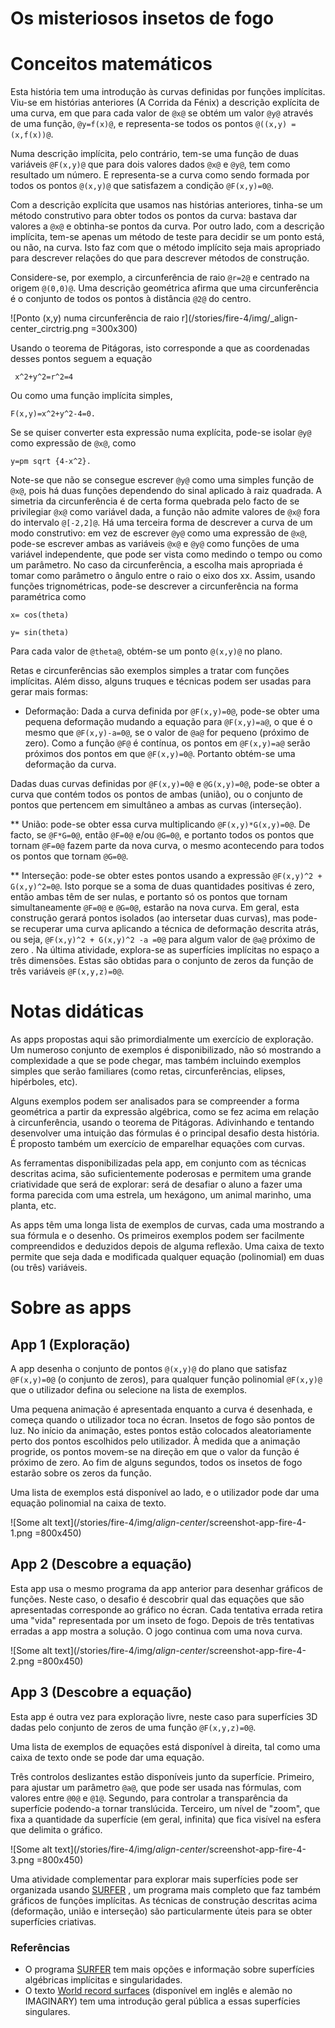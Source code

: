 Os misteriosos insetos de fogo
==============================

# Conceitos matemáticos
Esta história tem uma introdução às curvas definidas por funções implícitas. Viu-se em histórias anteriores (A Corrida da Fénix) a descrição explícita de uma curva, em que para cada valor de `@x@` se obtém um valor `@y@` através de uma função, `@y=f(x)@`, e representa-se todos os pontos `@((x,y) = (x,f(x))@`.

Numa descrição implícita, pelo contrário, tem-se uma função de duas variáveis `@F(x,y)@` que para dois valores dados `@x@` e `@y@`, tem como resultado um número. E representa-se a curva como sendo formada por todos os pontos `@(x,y)@` que satisfazem a condição `@F(x,y)=0@`.

Com a descrição explícita que usamos nas histórias anteriores, tinha-se um método construtivo para obter todos os pontos da curva: bastava dar valores a `@x@` e obtinha-se pontos da curva. Por outro lado, com a descrição implícita, tem-se apenas um método de teste para decidir se um ponto está, ou não, na curva. Isto faz com que o método implícito seja mais apropriado para descrever relações do que para descrever métodos de construção.

Considere-se, por exemplo, a circunferência de raio `@r=2@` e centrado na origem `@(0,0)@`. Uma descrição geométrica afirma que uma circunferência é o conjunto de todos os pontos à distância `@2@` do centro.

![Ponto (x,y) numa circunferência de raio r](/stories/fire-4/img/_align-center_circtrig.png =300x300)

Usando o teorema de Pitágoras, isto corresponde a que as coordenadas desses pontos seguem a equação

```AsciiMath
 x^2+y^2=r^2=4
 ```

Ou como uma função implícita simples,
```AsciiMath
F(x,y)=x^2+y^2-4=0.
```
Se se quiser converter esta expressão numa explícita, pode-se isolar `@y@` como expressão de `@x@`, como
```AsciiMath
y=pm sqrt {4-x^2}.
```
Note-se que não se consegue escrever `@y@` como uma simples função de `@x@`, pois há duas funções dependendo do sinal aplicado à raiz quadrada. A simetria da circunferência é de certa forma quebrada pelo facto de se privilegiar `@x@` como variável dada, a função não admite valores de `@x@` fora do intervalo `@[-2,2]@`.
Há uma terceira forma de descrever a curva de um modo construtivo: em vez de escrever `@y@` como uma expressão de `@x@`, pode-se escrever ambas as variáveis `@x@` e `@y@` como funções de uma variável independente, que pode ser vista como medindo o tempo ou como um parâmetro. No caso da circunferência, a escolha mais apropriada é tomar como parâmetro o ângulo entre o raio o eixo dos xx. Assim, usando funções trignométricas, pode-se descrever a circunferência na forma paramétrica como
```AsciiMath
x= cos(theta)

y= sin(theta)
```

Para cada valor de `@theta@`, obtém-se um ponto `@(x,y)@` no plano.

Retas e circunferências são exemplos simples a tratar com funções implícitas. Além disso, alguns truques e técnicas podem ser usadas para gerar mais formas:

* Deformação: Dada a curva definida por `@F(x,y)=0@`, pode-se obter uma pequena deformação mudando a equação para `@F(x,y)=a@`, o que é o mesmo que `@F(x,y)-a=0@`, se o valor de `@a@` for pequeno (próximo de zero). Como a função `@F@` é contínua, os pontos em `@F(x,y)=a@` serão próximos dos pontos em que `@F(x,y)=0@`. Portanto obtém-se uma deformação da curva.

Dadas duas curvas definidas por `@F(x,y)=0@` e `@G(x,y)=0@`, pode-se obter a curva que contém todos os pontos de ambas (união), ou o conjunto de pontos que pertencem em simultâneo a ambas as curvas (interseção).

** União: pode-se obter essa curva multiplicando `@F(x,y)*G(x,y)=0@`. De facto, se `@F*G=0@`, então `@F=0@` e/ou `@G=0@`, e portanto todos os pontos que tornam `@F=0@` fazem parte da nova curva, o mesmo acontecendo para todos os pontos que tornam `@G=0@`.

** Interseção: pode-se obter estes pontos usando a expressão `@F(x,y)^2 + G(x,y)^2=0@`. Isto porque se a soma de duas quantidades positivas é zero, então ambas têm de ser nulas, e portanto só os pontos que tornam simultaneamente `@F=0@` e `@G=0@`, estarão na nova curva. Em geral, esta construção gerará pontos isolados (ao intersetar duas curvas), mas pode-se recuperar uma curva aplicando a técnica de deformação descrita atrás, ou seja, `@F(x,y)^2 + G(x,y)^2 -a =0@` para algum valor de `@a@` próximo de zero
.
Na última atividade, explora-se as superfícies implícitas no espaço a três dimensões. Estas são obtidas para o conjunto de zeros da função de três variáveis `@F(x,y,z)=0@`.


# Notas didáticas
As apps propostas aqui são primordialmente um exercício de exploração. Um numeroso conjunto de exemplos é disponibilizado, não só mostrando a complexidade a que se pode chegar, mas também incluindo exemplos simples que serão familiares (como retas, circunferências, elipses, hipérboles, etc).

Alguns exemplos podem ser analisados para se compreender a forma geométrica a partir da expressão algébrica, como se fez acima em relação à circunferência, usando o teorema de Pitágoras. Adivinhando e tentando desenvolver uma intuição das fórmulas é o principal desafio desta história. É proposto também um exercício de emparelhar equações com curvas.

As ferramentas disponibilizadas pela app, em conjunto com as técnicas descritas acima, são suficientemente poderosas e permitem uma grande criatividade que será de explorar: será de desafiar o aluno a fazer uma forma parecida com uma estrela, um hexágono, um animal marinho, uma planta, etc.

As apps têm uma longa lista de exemplos de curvas, cada uma mostrando a sua fórmula e o desenho. Os primeiros exemplos podem ser facilmente compreendidos e deduzidos depois de alguma reflexão. Uma caixa de texto permite que seja dada e modificada qualquer equação (polinomial) em duas (ou três) variáveis.

# Sobre as apps

## App 1 (Exploração)
A app desenha o conjunto de pontos `@(x,y)@` do plano que satisfaz `@F(x,y)=0@` (o conjunto de zeros), para qualquer função polinomial `@F(x,y)@` que o utilizador defina ou selecione na lista de exemplos.

Uma pequena animação é apresentada enquanto a curva é desenhada, e começa quando o utilizador toca no écran. Insetos de fogo são pontos de luz. No início da animação, estes pontos estão colocados aleatoriamente perto dos pontos escolhidos pelo utilizador. À medida que a animação progride, os pontos movem-se na direção em que o valor da função é próximo de zero. Ao fim de alguns segundos, todos os insetos de fogo estarão sobre os zeros da função.

Uma lista de exemplos está disponível ao lado, e o utilizador pode dar uma equação polinomial na caixa de texto.

![Some alt text](/stories/fire-4/img/_align-center_/screenshot-app-fire-4-1.png =800x450)

## App 2 (Descobre a equação)
Esta app usa o mesmo programa da app anterior para desenhar gráficos de funções. Neste caso, o desafio é descobrir qual das equações que são apresentadas corresponde ao gráfico no écran. Cada tentativa errada retira uma "vida" representada por um inseto de fogo. Depois de três tentativas erradas a app mostra a solução. O jogo continua com uma nova curva.

![Some alt text](/stories/fire-4/img/_align-center_/screenshot-app-fire-4-2.png =800x450)

## App 3 (Descobre a equação)
Esta app é outra vez para exploração livre, neste caso para superfícies 3D dadas pelo conjunto de zeros de uma função `@F(x,y,z)=0@`.

Uma lista de exemplos de equações está disponível à direita, tal como uma caixa de texto onde se pode dar uma equação.

Três controlos deslizantes estão disponíveis junto da superfície. Primeiro, para ajustar um parâmetro `@a@`, que pode ser usada nas fórmulas, com valores entre `@0@` e `@1@`. Segundo, para controlar a transparência da superfície podendo-a tornar translúcida. Terceiro, um nível de "zoom", que fixa a quantidade da superfície (em geral, infinita) que fica visível na esfera que delimita o gráfico.

![Some alt text](/stories/fire-4/img/_align-center_/screenshot-app-fire-4-3.png =800x450)

Uma atividade complementar para explorar mais superfícies pode ser organizada usando 
[SURFER](https://imaginary.org/program/surfer)
, um programa mais completo que faz também gráficos de funções implícitas. As técnicas de construção descritas acima (deformação, união e interseção) são particularmente úteis para se obter superfícies criativas.

### Referências
*  O programa 
[SURFER](https://imaginary.org/program/surfer) 
 tem mais opções e informação sobre superfícies algébricas implícitas e singularidades.
* O texto 
 [World record surfaces](https://imaginary.org/background-material/world-record-surfaces)
  (disponível em inglês e alemão no IMAGINARY) tem uma introdução geral pública a essas superfícies singulares.

